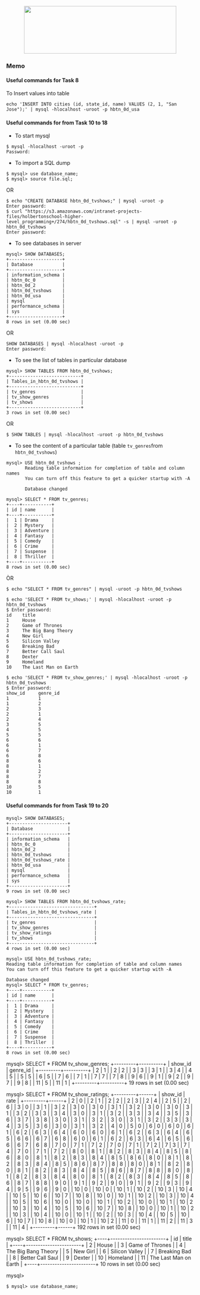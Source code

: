 <p align="center">
  <img width="409" height="128" src="https://www.holbertonschool.com/holberton-logo.png">
<p>


### Memo
#### Useful commands for Task 8
To Insert values into table
```
echo 'INSERT INTO cities (id, state_id, name) VALUES (2, 1, "San Jose");' | mysql -hlocalhost -uroot -p hbtn_0d_usa

```

#### Useful commands for from Task 10 to 18

- To start mysql
```
$ mysql -hlocalhost -uroot -p
Password: 

```

- To import a SQL dump
```
$ mysql> use database_name;
$ mysql> source file.sql;
```
OR
```
$ echo "CREATE DATABASE hbtn_0d_tvshows;" | mysql -uroot -p
Enter password: 
$ curl "https://s3.amazonaws.com/intranet-projects-files/holbertonschool-higher-level_programming+/274/hbtn_0d_tvshows.sql" -s | mysql -uroot -p hbtn_0d_tvshows
Enter password: 

```
- To see databases in server
```
mysql> SHOW DATABASES;
+--------------------+
| Database           |
+--------------------+
| information_schema |
| hbtn_0c_0          |
| hbtn_0d_2          |
| hbtn_0d_tvshows    |
| hbtn_0d_usa        |
| mysql              |
| performance_schema |
| sys                |
+--------------------+
8 rows in set (0.00 sec)
```
OR
```
SHOW DATABASES | mysql -hlocalhost -uroot -p
Enter password: 
```
- To see the list of tables in particular database
```
mysql> SHOW TABLES FROM hbtn_0d_tvshows;
+---------------------------+
| Tables_in_hbtn_0d_tvshows |
+---------------------------+
| tv_genres                 |
| tv_show_genres            |
| tv_shows                  |
+---------------------------+
3 rows in set (0.00 sec)
```
OR
```
$ SHOW TABLES | mysql -hlocalhost -uroot -p hbtn_0d_tvshows
```

- To see the content of a particular table (table `tv_genres`from `hbtn_0d_tvshows`)
```
mysql> USE hbtn_0d_tvshows ;
       Reading table information for completion of table and column names
       You can turn off this feature to get a quicker startup with -A

       Database changed

mysql> SELECT * FROM tv_genres;
+----+-----------+
| id | name      |
+----+-----------+
|  1 | Drama     |
|  2 | Mystery   |
|  3 | Adventure |
|  4 | Fantasy   |
|  5 | Comedy    |
|  6 | Crime     |
|  7 | Suspense  |
|  8 | Thriller  |
+----+-----------+
8 rows in set (0.00 sec)
```
ÒR
```
$ echo "SELECT * FROM tv_genres" | mysql -uroot -p hbtn_0d_tvshows
```
```
$ echo 'SELECT * FROM tv_shows;' | mysql -hlocalhost -uroot -p hbtn_0d_tvshows
$ Enter password: 
id    title
1     House
2     Game of Thrones
3     The Big Bang Theory
4     New Girl
5     Silicon Valley
6     Breaking Bad
7     Better Call Saul
8     Dexter
9     Homeland
10    The Last Man on Earth
```
```
$ echo 'SELECT * FROM tv_show_genres;' | mysql -hlocalhost -uroot -p hbtn_0d_tvshows
$ Enter password: 
show_id		genre_id
1			1
1			2
2			3
2			1
2			4
3			5
4			5
5			5
6			6
6			1
6			7
6			8
8			6
8			1
8			2
8			7
8			8
10			5
10			1
```
#### Useful commands for from Task 19 to 20
```
mysql> SHOW DATABASES;
+----------------------+
| Database             |
+----------------------+
| information_schema   |
| hbtn_0c_0            |
| hbtn_0d_2            |
| hbtn_0d_tvshows      |
| hbtn_0d_tvshows_rate |
| hbtn_0d_usa          |
| mysql                |
| performance_schema   |
| sys                  |
+----------------------+
9 rows in set (0.00 sec)
```
```
mysql> SHOW TABLES FROM hbtn_0d_tvshows_rate;
+--------------------------------+
| Tables_in_hbtn_0d_tvshows_rate |
+--------------------------------+
| tv_genres                      |
| tv_show_genres                 |
| tv_show_ratings                |
| tv_shows                       |
+--------------------------------+
4 rows in set (0.00 sec)
```
```
mysql> USE hbtn_0d_tvshows_rate;
Reading table information for completion of table and column names
You can turn off this feature to get a quicker startup with -A

Database changed
mysql> SELECT * FROM tv_genres;
+----+-----------+
| id | name      |
+----+-----------+
|  1 | Drama     |
|  2 | Mystery   |
|  3 | Adventure |
|  4 | Fantasy   |
|  5 | Comedy    |
|  6 | Crime     |
|  7 | Suspense  |
|  8 | Thriller  |
+----+-----------+
8 rows in set (0.00 sec)
```
mysql> SELECT * FROM tv_show_genres;
+---------+----------+
| show_id | genre_id |
+---------+----------+
|       2 |        1 |
|       2 |        2 |
|       3 |        3 |
|       3 |        1 |
|       3 |        4 |
|       4 |        5 |
|       5 |        5 |
|       6 |        5 |
|       7 |        6 |
|       7 |        1 |
|       7 |        7 |
|       7 |        8 |
|       9 |        6 |
|       9 |        1 |
|       9 |        2 |
|       9 |        7 |
|       9 |        8 |
|      11 |        5 |
|      11 |        1 |
+---------+----------+
19 rows in set (0.00 sec)

mysql> SELECT * FROM tv_show_ratings;
+---------+------+
| show_id | rate |
+---------+------+
|       2 |    0 |
|       2 |    1 |
|       2 |    2 |
|       2 |    3 |
|       2 |    4 |
|       2 |    5 |
|       2 |    6 |
|       3 |    0 |
|       3 |    1 |
|       3 |    2 |
|       3 |    0 |
|       3 |    0 |
|       3 |    1 |
|       3 |    2 |
|       3 |    0 |
|       3 |    0 |
|       3 |    1 |
|       3 |    2 |
|       3 |    3 |
|       3 |    4 |
|       3 |    0 |
|       3 |    1 |
|       3 |    2 |
|       3 |    3 |
|       3 |    4 |
|       3 |    5 |
|       3 |    6 |
|       3 |    7 |
|       3 |    8 |
|       3 |    0 |
|       3 |    1 |
|       3 |    2 |
|       3 |    0 |
|       3 |    1 |
|       3 |    2 |
|       3 |    3 |
|       3 |    4 |
|       3 |    5 |
|       3 |    6 |
|       3 |    0 |
|       3 |    1 |
|       3 |    2 |
|       4 |    0 |
|       5 |    0 |
|       6 |    0 |
|       6 |    0 |
|       6 |    1 |
|       6 |    2 |
|       6 |    3 |
|       6 |    4 |
|       6 |    0 |
|       6 |    0 |
|       6 |    1 |
|       6 |    2 |
|       6 |    3 |
|       6 |    4 |
|       6 |    5 |
|       6 |    6 |
|       6 |    7 |
|       6 |    8 |
|       6 |    0 |
|       6 |    1 |
|       6 |    2 |
|       6 |    3 |
|       6 |    4 |
|       6 |    5 |
|       6 |    6 |
|       6 |    7 |
|       6 |    8 |
|       7 |    0 |
|       7 |    1 |
|       7 |    2 |
|       7 |    0 |
|       7 |    1 |
|       7 |    2 |
|       7 |    3 |
|       7 |    4 |
|       7 |    0 |
|       7 |    1 |
|       7 |    2 |
|       8 |    0 |
|       8 |    1 |
|       8 |    2 |
|       8 |    3 |
|       8 |    4 |
|       8 |    5 |
|       8 |    6 |
|       8 |    0 |
|       8 |    1 |
|       8 |    2 |
|       8 |    3 |
|       8 |    4 |
|       8 |    5 |
|       8 |    6 |
|       8 |    0 |
|       8 |    1 |
|       8 |    2 |
|       8 |    3 |
|       8 |    4 |
|       8 |    5 |
|       8 |    6 |
|       8 |    7 |
|       8 |    8 |
|       8 |    0 |
|       8 |    1 |
|       8 |    2 |
|       8 |    0 |
|       8 |    1 |
|       8 |    2 |
|       8 |    3 |
|       8 |    4 |
|       8 |    5 |
|       8 |    6 |
|       8 |    7 |
|       8 |    8 |
|       8 |    0 |
|       8 |    1 |
|       8 |    2 |
|       8 |    3 |
|       8 |    4 |
|       8 |    0 |
|       8 |    1 |
|       8 |    2 |
|       8 |    3 |
|       8 |    4 |
|       8 |    5 |
|       8 |    6 |
|       8 |    7 |
|       8 |    8 |
|       9 |    0 |
|       9 |    1 |
|       9 |    2 |
|       9 |    0 |
|       9 |    1 |
|       9 |    2 |
|       9 |    3 |
|       9 |    4 |
|       9 |    5 |
|       9 |    6 |
|       9 |    0 |
|      10 |    0 |
|      10 |    0 |
|      10 |    1 |
|      10 |    2 |
|      10 |    3 |
|      10 |    4 |
|      10 |    5 |
|      10 |    6 |
|      10 |    7 |
|      10 |    8 |
|      10 |    0 |
|      10 |    1 |
|      10 |    2 |
|      10 |    3 |
|      10 |    4 |
|      10 |    5 |
|      10 |    6 |
|      10 |    0 |
|      10 |    0 |
|      10 |    1 |
|      10 |    2 |
|      10 |    0 |
|      10 |    1 |
|      10 |    2 |
|      10 |    3 |
|      10 |    4 |
|      10 |    5 |
|      10 |    6 |
|      10 |    7 |
|      10 |    8 |
|      10 |    0 |
|      10 |    1 |
|      10 |    2 |
|      10 |    3 |
|      10 |    4 |
|      10 |    0 |
|      10 |    1 |
|      10 |    2 |
|      10 |    3 |
|      10 |    4 |
|      10 |    5 |
|      10 |    6 |
|      10 |    7 |
|      10 |    8 |
|      10 |    0 |
|      10 |    1 |
|      10 |    2 |
|      11 |    0 |
|      11 |    1 |
|      11 |    2 |
|      11 |    3 |
|      11 |    4 |
+---------+------+
192 rows in set (0.00 sec)

mysql>  SELECT * FROM  tv_shows;
+----+-----------------------+
| id | title                 |
+----+-----------------------+
|  2 | House                 |
|  3 | Game of Thrones       |
|  4 | The Big Bang Theory   |
|  5 | New Girl              |
|  6 | Silicon Valley        |
|  7 | Breaking Bad          |
|  8 | Better Call Saul      |
|  9 | Dexter                |
| 10 | Homeland              |
| 11 | The Last Man on Earth |
+----+-----------------------+
10 rows in set (0.00 sec)

mysql> 
```
$ mysql> use database_name;
